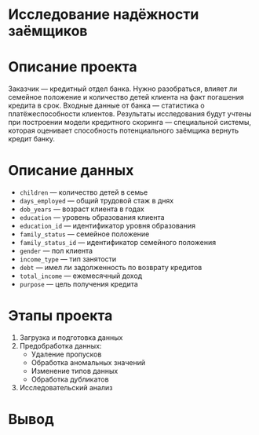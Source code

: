 # Исследование надёжности заёмщиков

# Описание проекта
Заказчик — кредитный отдел банка. Нужно разобраться, влияет ли семейное положение и количество детей клиента на факт погашения кредита в срок. Входные данные от банка — статистика о платёжеспособности клиентов.
Результаты исследования будут учтены при построении модели кредитного скоринга — специальной системы, которая оценивает способность потенциального заёмщика вернуть кредит банку.

# Описание данных
  * `children` — количество детей в семье
  * `days_employed` — общий трудовой стаж в днях
  * `dob_years` — возраст клиента в годах
  * `education` — уровень образования клиента
  * `education_id` — идентификатор уровня образования
  * `family_status` — семейное положение
  * `family_status_id` — идентификатор семейного положения
  * `gender` — пол клиента
  * `income_type` — тип занятости
  * `debt` — имел ли задолженность по возврату кредитов
  * `total_income` — ежемесячный доход
  * `purpose` — цель получения кредита

# Этапы проекта
  1. Загрузка и подготовка данных
  2. Предобработка данных:
       * Удаление пропусков
       * Обработка аномальных значений
       * Изменение типов данных
       * Обработка дубликатов
  3. Исследовательский анализ

# Вывод
